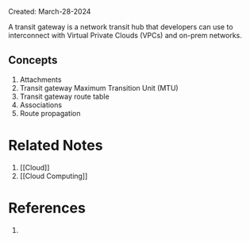 Created: March-28-2024

A transit gateway is a network transit hub that developers can use to interconnect with Virtual Private Clouds (VPCs) and on-prem networks.
## Concepts

1. Attachments
2. Transit gateway Maximum Transition Unit (MTU)
3. Transit gateway route table
4. Associations
5. Route propagation
# Related Notes

1. [[Cloud]]
2. [[Cloud Computing]]
# References

1. 
